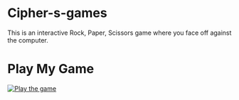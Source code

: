 # Cipher-s-games
This is an interactive Rock, Paper, Scissors game where you face off against the computer. 
# Play My Game

[![Play the game](https://img.shields.io/badge/Play-Now-green)](https://Cipherx-kodes.github.io/WebDev-Cipherx)

